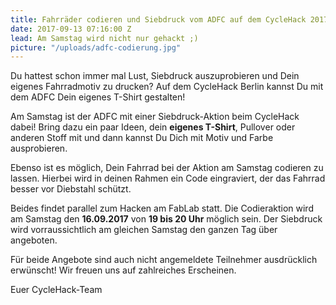 ```yaml
---
title: Fahrräder codieren und Siebdruck vom ADFC auf dem CycleHack 2017!
date: 2017-09-13 07:16:00 Z
lead: Am Samstag wird nicht nur gehackt ;)
picture: "/uploads/adfc-codierung.jpg"
---
```


Du hattest schon immer mal Lust, Siebdruck auszuprobieren und Dein eigenes Fahrradmotiv zu drucken? Auf dem CycleHack Berlin kannst Du mit dem ADFC Dein eigenes T-Shirt gestalten!

Am Samstag ist der ADFC mit einer Siebdruck-Aktion beim CycleHack dabei! Bring dazu ein paar Ideen, dein **eigenes T-Shirt**, Pullover oder anderen Stoff mit und dann kannst Du Dich mit Motiv und Farbe ausprobieren.

Ebenso ist es möglich, Dein Fahrrad bei der Aktion am Samstag codieren zu lassen. Hierbei wird in deinen Rahmen ein Code eingraviert, der das Fahrrad besser vor Diebstahl schützt.

Beides findet parallel zum Hacken am FabLab statt. Die Codieraktion wird am Samstag den **16.09.2017** von **19 bis 20 Uhr** möglich sein. Der Siebdruck wird vorraussichtlich am gleichen Samstag den ganzen Tag über angeboten.

Für beide Angebote sind auch nicht angemeldete Teilnehmer ausdrücklich erwünscht! Wir freuen uns auf zahlreiches Erscheinen.

Euer CycleHack-Team
